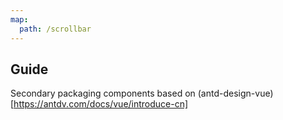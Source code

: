 ```yaml
---
map:
  path: /scrollbar
---
```


## Guide

Secondary packaging components based on (antd-design-vue)[https://antdv.com/docs/vue/introduce-cn]
